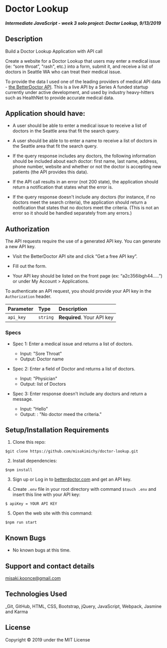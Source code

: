 # Doctor Lookup

#### _Intermediate JavaScript - week 3 solo project: Doctor Lookup, 9/13/2019_

## Description
Build a Doctor Lookup Application with API call

Create a website for a Doctor Lookup that users may enter a medical issue (ie: “sore throat”, "rash", etc.) into a form, submit it, and receive a list of doctors in Seattle WA who can treat their medical issue.

To provide the data I used one of the leading providers of medical API data - [the BetterDoctor API](https://developer.betterdoctor.com/). This is a live API by a Series A funded startup currently under active development, and used by industry heavy-hitters such as HealthNet to provide accurate medical data.


## Application should have:

- A user should be able to enter a medical issue to receive a list of doctors in the Seattle area that fit the search query.

- A user should be able to to enter a name to receive a list of doctors in the Seattle area that fit the search query.

- If the query response includes any doctors, the following information should be included about each doctor: first name, last name, address, phone number, website and whether or not the doctor is accepting new patients (the API provides this data).

- If the API call results in an error (not 200 state), the application should return a notification that states what the error is.

- If the query response doesn't include any doctors (for instance, if no doctors meet the search criteria), the application should return a notification that states that no doctors meet the criteria. (This is not an error so it should be handled separately from any errors.)


## Authorization
The API requests require the use of a generated API key. You can generate a new API key.
- Visit the BetterDoctor API site and click “Get a free API key”.

- Fill out the form.

- Your API key should be listed on the front page (ex: “a2c356ibgh44…..”) or under My Account > Applications.


To authenticate an API request, you should provide your API key in the `Authorization` header.


| Parameter | Type | Description |
| :--- | :--- | :--- |
| `api_key` | `string` | **Required**. Your API key |


### Specs

- Spec 1: Enter a medical issue and returns a list of doctors.
  - Input: "Sore Throat"
  - Output: Doctor name

- Spec 2: Enter a field of Doctor and returns a list of doctors.
  - Input: "Physician"
  - Output: list of Doctors

- Spec 3: Enter response doesn't include any doctors and return a message.
  - Input: "Hello"
  - Output: : "No doctor meed the criteria."



## Setup/Installation Requirements

1. Clone this repo:
```
$git clone https://github.com/misakimichy/doctor-lookup.git
```

2. Install dependencies: 
```
$npm install
```

3. Sign up or Log in to [betterdoctor.com](https://developer.betterdoctor.com/) and get an API key.

4. Create `.env` file in your root directory with command ` $touch .env ` and insert this line with your API key:
```
$ apiKey = YOUR API KEY
```

5. Open the web site with this command:
```
$npm run start
```

## Known Bugs
* No known bugs at this time.

## Support and contact details
 misaki.koonce@gmail.com

## Technologies Used
_Git, GitHub, HTML, CSS, Bootstrap, jQuery, JavaScript, Webpack, Jasmine and Karma


## License
Copyright © 2019 under the MIT License